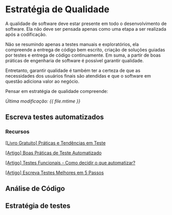 # Estratégia de Qualidade

A qualidade de software deve estar presente em todo o desenvolvimento de software.
Ela não deve ser pensada apenas como uma etapa a ser realizada após a
codificação.

Não se resumindo apenas a testes manuais e exploratórios, ela compreende a
entrega de código bem escrito, criação de soluções guiadas por testes e entrega
de código continuamente. Em suma, a partir de boas práticas de engenharia de software
é possível garantir qualidade.

Entretanto, garantir qualidade é também ter a certeza de que as necessidades dos
usuários finais são atendidas e que o software em questão adiciona valor ao negócio.

Pensar em estratégia de qualidade compreende:

<!-- toc -->

*Última modificação: {{ file.mtime }}*

## Escreva testes automatizados

### Recursos

[[Livro Gratuito] Práticas e Tendências em Teste](https://info.thoughtworks.com/praticas-e-tendencias-em-teste-ebook.html)

[[Artigo] Boas Práticas de Teste Automatizado](http://www.bugbang.com.br/agile-brazil-2012-boas-praticas-de-teste-automatizado/)

[[Artigo] Testes Funcionais - Como decidir o que automatizar?](https://www.thoughtworks.com/pt/insights/blog/functional-tests-how-decide-what-automate)

[[Artigo] Escreva Testes Melhores em 5 Passos](https://www.thoughtworks.com/pt/insights/blog/write-better-tests-5-steps)

## Análise de Código

## Estratégia de testes
